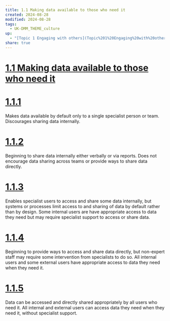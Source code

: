 ```yaml
---
title: 1.1 Making data available to those who need it
created: 2024-08-28
modified: 2024-08-28
tags:
  - UK-DMM_THEME_culture
up:
  - "[Topic 1 Engaging with others](Topic%201%20Engaging%20with%20others.md)"
share: true
---
```

# [1.1 Making data available to those who need it](1.1%20Making%20data%20available%20to%20those%20who%20need%20it.md)
# [1.1.1](1.1.1.md)

Makes data available by default only to a single specialist person or team. Discourages sharing data internally.

# [1.1.2](1.1.2.md)

Beginning to share data internally either verbally or via reports. Does not encourage data sharing across teams or provide ways to share data directly.

# [1.1.3](1.1.3.md)

Enables specialist users to access and share some data internally, but systems or processes limit access to and sharing of data by default rather than by design. Some internal users are have appropriate access to data they need but may require specialist support to access or share data.

# [1.1.4](1.1.4.md)

Beginning to provide ways to access and share data directly, but non-expert staff may require some intervention from specialists to do so. All internal users and some external users have appropriate access to data they need when they need it.

# [1.1.5](1.1.5.md)

Data can be accessed and directly shared appropriately by all users who need it. All internal and external users can access data they need when they need it, without specialist support.

